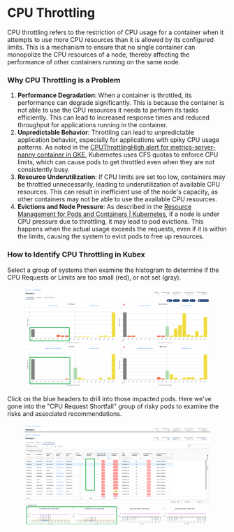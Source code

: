 # CPU Throttling

CPU throttling refers to the restriction of CPU usage for a container when it attempts to use more CPU resources than it is allowed by its configured limits. This is a mechanism to ensure that no single container can monopolize the CPU resources of a node, thereby affecting the performance of other containers running on the same node.

### **Why CPU Throttling is a Problem**

1. **Performance Degradation**: When a container is throttled, its performance can degrade significantly. This is because the container is not able to use the CPU resources it needs to perform its tasks efficiently. This can lead to increased response times and reduced throughput for applications running in the container.
2. **Unpredictable Behavior**: Throttling can lead to unpredictable application behavior, especially for applications with spiky CPU usage patterns. As noted in the [CPUThrottlingHigh alert for metrics-server-nanny container in GKE](https://stackoverflow.com/q/67954658), Kubernetes uses CFS quotas to enforce CPU limits, which can cause pods to get throttled even when they are not consistently busy.
3. **Resource Underutilization**: If CPU limits are set too low, containers may be throttled unnecessarily, leading to underutilization of available CPU resources. This can result in inefficient use of the node's capacity, as other containers may not be able to use the available CPU resources.
4. **Evictions and Node Pressure**: As described in the [Resource Management for Pods and Containers | Kubernetes](https://kubernetes.io/docs/concepts/configuration/manage-resources-containers/), if a node is under CPU pressure due to throttling, it may lead to pod evictions. This happens when the actual usage exceeds the requests, even if it is within the limits, causing the system to evict pods to free up resources.

### **How to Identify CPU Throttling in Kubex**

Select a group of systems then examine the histogram to determine if the CPU Requests or Limits are too small (red), or not set (gray).

<figure><img src="../../.gitbook/assets/image (37).png" alt=""><figcaption></figcaption></figure>

Click on the blue headers to drill into those impacted pods. Here we've gone into the "CPU Request Shortfall" group of risky pods to examine the risks and associated recommendations.

<figure><img src="../../.gitbook/assets/image (38).png" alt=""><figcaption></figcaption></figure>
